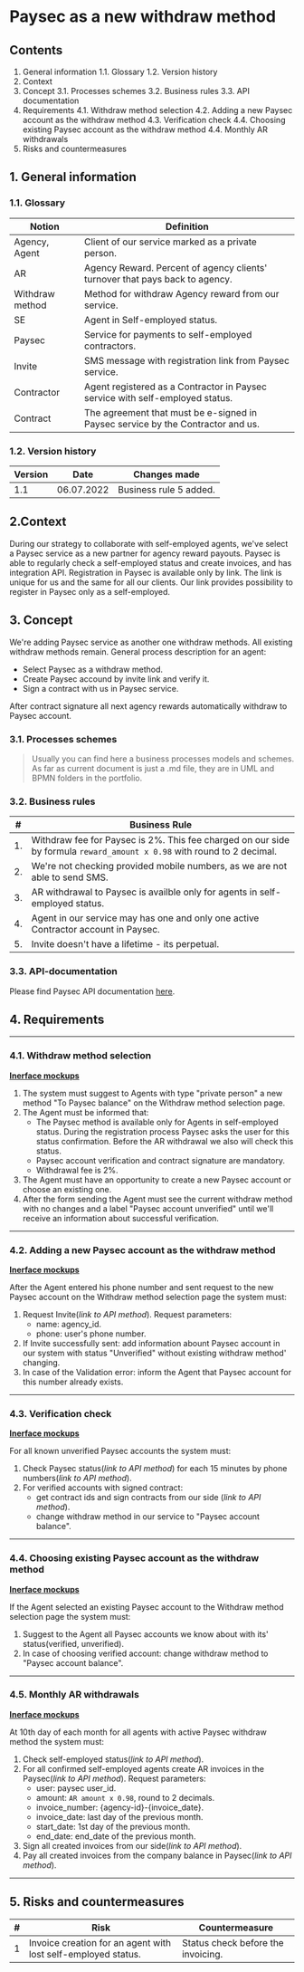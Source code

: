 # Paysec as a new withdraw method
## Contents
1. General information
    1.1. Glossary
    1.2. Version history
2. Context
3. Concept
    3.1. Processes schemes
    3.2. Business rules
    3.3. API documentation
4. Requirements
    4.1. Withdraw method selection
    4.2. Adding a new Paysec account as the withdraw method
    4.3. Verification check
    4.4. Choosing existing Paysec account as the withdraw method 
    4.4. Monthly AR withdrawals
5. Risks and countermeasures

## 1. General information
### 1.1. Glossary
| Notion | Definition |
|--------|------------|
| Agency, Agent | Client of our service marked as a private person. |
| AR | Agency Reward. Percent of agency clients' turnover that pays back to agency. |
| Withdraw method | Method for withdraw Agency reward from our service. |
| SE | Agent in Self-employed status. |
| Paysec | Service for payments to self-employed contractors. |
| Invite | SMS message with registration link from Paysec service. |
| Contractor | Agent registered as a Contractor in Paysec service with self-employed status. |
| Contract | The agreement that must be e-signed in Paysec service by the Contractor and us. | 
### 1.2. Version history
| Version | Date | Changes made |
|---------|------|--------------|
|1.1      | 06.07.2022 | Business rule 5 added. |

## 2.Context
During our strategy to collaborate with self-employed agents, we've select a Paysec service as a new partner for agency reward payouts. 
Paysec is able to regularly check a self-employed status and create invoices, and has integration API.
Registration in Paysec is available only by link. The link is unique for us and the same for all our clients. Our link provides possibility to register in Paysec only as a self-employed.

## 3. Concept
We're adding Paysec service as another one withdraw methods. All existing withdraw methods remain. 
General process description for an agent:
- Select Paysec as a withdraw method.
- Create Paysec accound by invite link and verify it. 
- Sign a contract with us in Paysec service.

After contract signature all next agency rewards automatically withdraw to Paysec account.

### 3.1. Processes schemes
> Usually you can find here a business processes models and schemes. As far as current document is just a .md file, they are in UML and BPMN folders in the portfolio.

### 3.2. Business rules
| # | Business Rule |
|---|---------------|
| 1. | Withdraw fee for Paysec is 2%. This fee charged on our side by formula `reward_amount x 0.98` with round to 2 decimal. |
| 2. | We're not checking provided mobile numbers, as we are not able to send SMS. |
| 3. | AR withdrawal to Paysec is availble only for agents in self-employed status. |
| 4. | Agent in our service may has one and only one active Contractor account in Paysec. | 
| 5. | Invite doesn't have a lifetime - its perpetual. | 

### 3.3. API-documentation
Please find Paysec API documentation [here](link).

## 4. Requirements
---
### 4.1. Withdraw method selection
**[Inerface mockups](link)**

1. The system must suggest to Agents with type "private person" a new method "To Paysec balance" on the Withdraw method selection page.
2. The Agent must be informed that:
     + The Paysec method is available only for Agents in self-employed status. During the registration process Paysec asks the user for this status confirmation. Before the AR withdrawal we also will check this status.
     + Paysec account verification and contract signature are mandatory.
     + Withdrawal fee is 2%. 
3. The Agent must have an opportunity to create a new Paysec account or choose an existing one. 
4. After the form sending the Agent must see the current withdraw method with no changes and a label "Paysec account unverified" until we'll receive an information about successful verification. 
---
### 4.2. Adding a new Paysec account as the withdraw method
**[Inerface mockups](link)**

After the Agent entered his phone number and sent request to the new Paysec account on the Withdraw method selection page the system must:
1. Request Invite(*link to API method*). Request parameters:
    + name: agency_id.
    + phone: user's phone number.
2. If Invite successfully sent: add information abount Paysec account in our system with status "Unverified" without existing withdraw method' changing. 
3. In case of the Validation error: inform the Agent that Paysec account for this number already exists.
---
### 4.3. Verification check
**[Inerface mockups](link)**

For all known unverified Paysec accounts the system must:
1. Check Paysec status(*link to API method*) for each 15 minutes by phone numbers(*link to API method*). 
2. For verified accounts with signed contract:
    + get contract ids and sign contracts from our side (*link to API method*).
    + change withdraw method in our service to "Paysec account balance".    
---
### 4.4. Choosing existing Paysec account as the withdraw method
**[Inerface mockups](link)**

If the Agent selected an existing Paysec account to the Withdraw method selection page the system must: 
1. Suggest to the Agent all Paysec accounts we know about with its' status(verified, unverified). 
2. In case of choosing verified account: change withdraw method to "Paysec account balance". 
---
### 4.5. Monthly AR withdrawals
**[Inerface mockups](link)**

At 10th day of each month for all agents with active Paysec withdraw method the system must:
1. Check self-employed status(*link to API method*).
2. For all confirmed self-employed agents create AR invoices in the Paysec(*link to API method*). Request parameters:
    + user: paysec user_id.
    + amount: `AR amount x 0.98`, round to 2 decimals.
    + invoice_number: {agency-id}-{invoice_date}.
    + invoice_date: last day of the previous month.
    + start_date: 1st day of the previous month.
    + end_date: end_date of the previous month. 
3. Sign all created invoices from our side(*link to API method*).
4. Pay all created invoices from the company balance in Paysec(*link to API method*).
---
## 5. Risks and countermeasures
| # | Risk | Countermeasure |
|---|------|----------------|
| 1 | Invoice creation for an agent with lost self-employed status. | Status check before the invoicing. | 

